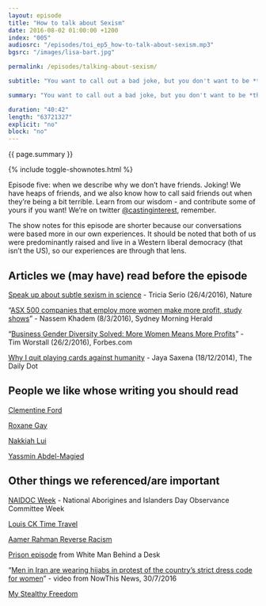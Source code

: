 ```yaml
---
layout: episode
title: "How to talk about Sexism"
date: 2016-08-02 01:00:00 +1200
index: "005"
audiosrc: "/episodes/toi_ep5_how-to-talk-about-sexism.mp3"
bgsrc: "/images/lisa-bart.jpg"

permalink: /episodes/talking-about-sexism/

subtitle: "You want to call out a bad joke, but you don't want to be *that person*. How do we talk about social topics without putting people on the defensive?"

summary: "You want to call out a bad joke, but you don't want to be *that person*. How do we talk about social topics without putting people on the defensive?"

duration: "40:42"
length: "63721327"
explicit: "no"
block: "no" 
---
```

<section class="summary" markdown="1">

{{ page.summary }}

</section>

{% include toggle-shownotes.html %}

<section id="shownotes" class="hidden" markdown="1">

Episode five: when we describe why we don’t have friends. Joking! We have heaps of friends, and we also know how to call said friends out when they’re being a bit terrible. Learn from our wisdom - and contribute some of yours if you want! We’re on twitter [@castinginterest](http://twitter.com/castinginterest), remember.

The show notes for this episode are shorter because our conversations were based more in our own experiences. It should be noted that both of us were predominantly raised and live in a Western liberal democracy (that isn’t the US), so our experiences are through that lens. 

## Articles we (may have) read before the episode

[Speak up about subtle sexism in science](http://www.nature.com/news/speak-up-about-subtle-sexism-in-science-1.19829) - Tricia Serio (26/4/2016), Nature

“[ASX 500 companies that employ more women make more profit, study shows](http://www.smh.com.au/business/workplace-relations/asx-500-companies-that-employ-more-women-make-more-profit-study-shows-20160307-gnccnz.html)” - Nassem Khadem (8/3/2016), Sydney Morning Herald

“[Business Gender Diversity Solved: More Women Means More Profits](http://www.forbes.com/sites/timworstall/2016/02/10/business-gender-diversity-solved-more-women-means-more-profits/#746bdb434b0f)” - Tim Worstall (26/2/2016), Forbes.com

[Why I quit playing cards against humanity](http://www.dailydot.com/via/cards-against-humanity-problems/) - Jaya Saxena (18/12/2014), The Daily Dot

## People we like whose writing you should read

[Clementine Ford](http://clementineford.tumblr.com/)

[Roxane Gay](http://www.roxanegay.com/writing/)

[Nakkiah Lui](https://twitter.com/nakkiahlui)

[Yassmin Abdel-Magied](http://www.yassminam.com/rtn)

## Other things we referenced/are important

[NAIDOC Week](http://www.naidoc.org.au/) - National Aborigines and Islanders Day Observance Committee Week

[Louis CK Time Travel](https://www.youtube.com/watch?v=87LGmm1M5Is)

[Aamer Rahman Reverse Racism](https://www.youtube.com/watch?v=dw_mRaIHb-M)

[Prison episode](https://www.youtube.com/watch?v=b00cqGY6XBU) from White Man Behind a Desk

“[Men in Iran are wearing hijabs in protest of the country’s strict dress code for women](https://www.facebook.com/NowThisNews/videos/1119441074812682/)” - video from NowThis News, 30/7/2016

[My Stealthy Freedom](https://www.facebook.com/StealthyFreedom)

</section>
